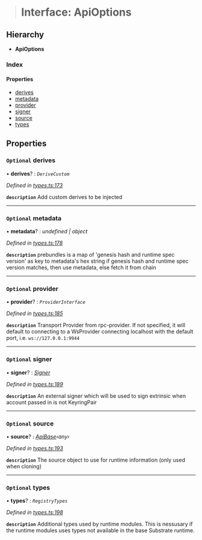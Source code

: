 > # Interface: ApiOptions

## Hierarchy

* **ApiOptions**

### Index

#### Properties

* [derives](_types_.apioptions.md#optional-derives)
* [metadata](_types_.apioptions.md#optional-metadata)
* [provider](_types_.apioptions.md#optional-provider)
* [signer](_types_.apioptions.md#optional-signer)
* [source](_types_.apioptions.md#optional-source)
* [types](_types_.apioptions.md#optional-types)

## Properties

### `Optional` derives

• **derives**? : *`DeriveCustom`*

*Defined in [types.ts:173](https://github.com/polkadot-js/api/blob/2eee6cf/packages/api/src/types.ts#L173)*

**`description`** Add custom derives to be injected

___

### `Optional` metadata

• **metadata**? : *undefined | object*

*Defined in [types.ts:178](https://github.com/polkadot-js/api/blob/2eee6cf/packages/api/src/types.ts#L178)*

**`description`** prebundles is a map of 'genesis hash and runtime spec version' as key to metadata's hex string
if genesis hash and runtime spec version matches, then use metadata, else fetch it from chain

___

### `Optional` provider

• **provider**? : *`ProviderInterface`*

*Defined in [types.ts:185](https://github.com/polkadot-js/api/blob/2eee6cf/packages/api/src/types.ts#L185)*

**`description`** Transport Provider from rpc-provider. If not specified, it will default to
connecting to a WsProvider connecting localhost with the default port, i.e. `ws://127.0.0.1:9944`

___

### `Optional` signer

• **signer**? : *[Signer](_types_.signer.md)*

*Defined in [types.ts:189](https://github.com/polkadot-js/api/blob/2eee6cf/packages/api/src/types.ts#L189)*

**`description`** An external signer which will be used to sign extrinsic when account passed in is not KeyringPair

___

### `Optional` source

• **source**? : *[ApiBase](../classes/_base_.apibase.md)‹*any*›*

*Defined in [types.ts:193](https://github.com/polkadot-js/api/blob/2eee6cf/packages/api/src/types.ts#L193)*

**`description`** The source object to use for runtime information (only used when cloning)

___

### `Optional` types

• **types**? : *`RegistryTypes`*

*Defined in [types.ts:198](https://github.com/polkadot-js/api/blob/2eee6cf/packages/api/src/types.ts#L198)*

**`description`** Additional types used by runtime modules. This is nessusary if the runtime modules
uses types not available in the base Substrate runtime.